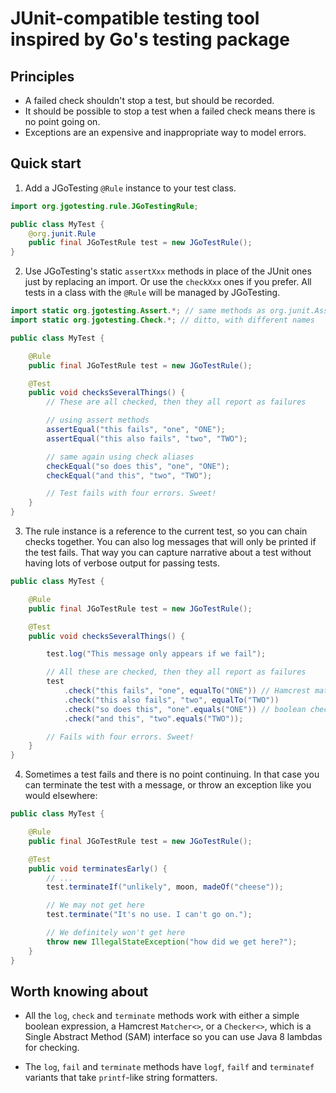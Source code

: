 # JUnit-compatible testing tool inspired by Go's testing package

## Principles

- A failed check shouldn't stop a test, but should be recorded.
- It should be possible to stop a test when a failed check means there is no point going on.
- Exceptions are an expensive and inappropriate way to model errors.

## Quick start

1. Add a JGoTesting `@Rule` instance to your test class.

```java
import org.jgotesting.rule.JGoTestingRule;

public class MyTest {
    @org.junit.Rule
    public final JGoTestRule test = new JGoTestRule();
}
```

2. Use JGoTesting's static `assertXxx` methods in place of the JUnit ones
   just by replacing an import. Or use the `checkXxx` ones if you prefer.
   All tests in a class with the `@Rule` will be managed by JGoTesting.

```java
import static org.jgotesting.Assert.*; // same methods as org.junit.Assert.*
import static org.jgotesting.Check.*; // ditto, with different names

public class MyTest {

    @Rule
    public final JGoTestRule test = new JGoTestRule();

    @Test
    public void checksSeveralThings() {
        // These are all checked, then they all report as failures

        // using assert methods
        assertEqual("this fails", "one", "ONE");
        assertEqual("this also fails", "two", "TWO");

        // same again using check aliases
        checkEqual("so does this", "one", "ONE");
        checkEqual("and this", "two", "TWO");

        // Test fails with four errors. Sweet!
    }
}
```

3. The rule instance is a reference to the current test, so you can
   chain checks together. You can also log messages that will only
   be printed if the test fails. That way you can capture narrative
   about a test without having lots of verbose output for passing tests.

```java
public class MyTest {

    @Rule
    public final JGoTestRule test = new JGoTestRule();

    @Test
    public void checksSeveralThings() {

        test.log("This message only appears if we fail");

        // All these are checked, then they all report as failures
        test
            .check("this fails", "one", equalTo("ONE")) // Hamcrest matcher
            .check("this also fails", "two", equalTo("TWO"))
            .check("so does this", "one".equals("ONE")) // boolean check
            .check("and this", "two".equals("TWO"));

        // Fails with four errors. Sweet!
    }
}
```
4. Sometimes a test fails and there is no point continuing. In that case
   you can terminate the test with a message, or throw an exception like
   you would elsewhere:

```java
public class MyTest {

    @Rule
    public final JGoTestRule test = new JGoTestRule();

    @Test
    public void terminatesEarly() {
        // ...
        test.terminateIf("unlikely", moon, madeOf("cheese"));

        // We may not get here
        test.terminate("It's no use. I can't go on.");

        // We definitely won't get here
        throw new IllegalStateException("how did we get here?");
    }
}
```

## Worth knowing about

- All the `log`, `check` and `terminate` methods work with either a simple
  boolean expression, a Hamcrest `Matcher<>`, or a `Checker<>`, which is
  a Single Abstract Method (SAM) interface so you can use Java 8 lambdas
  for checking.

- The `log`, `fail` and `terminate` methods have `logf`, `failf` and
  `terminatef` variants that take `printf`-like string formatters.
